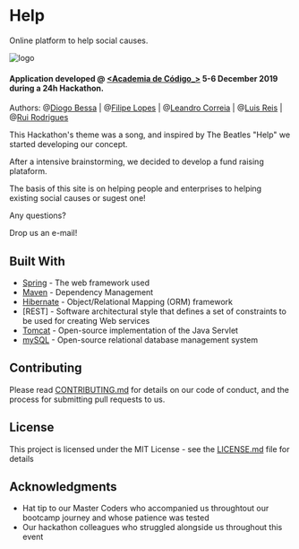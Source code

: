 # Help
Online platform to help social causes.

![logo](https://i.imgur.com/wgNEcHz.png)

#### Application developed @ [<Academia de Código_>](http://academiadecodigo.org/) 5-6 December 2019 during a 24h Hackathon.

Authors: 
@[Diogo Bessa](https://github.com/diogobessa) | 
@[Filipe Lopes](https://github.com/fcruzlopes) |
@[Leandro Correia](https://github.com/lmurias) |
@[Luis Reis](https://github.com/LuisMiguelDosReis) |
@[Rui Rodrigues](https://github.com/carcaso) 

This Hackathon's theme was a song, and inspired by The Beatles "Help" we started developing our concept.

After a intensive brainstorming, we decided to develop a fund raising plataform.

The basis of this site is on helping people and enterprises to helping existing social causes or sugest one!

Any questions?

Drop us an e-mail!

## Built With
* [Spring](https://spring.io/) - The web framework used
* [Maven](https://maven.apache.org/) - Dependency Management
* [Hibernate](https://hibernate.org/) - Object/Relational Mapping (ORM) framework
* [REST] - Software architectural style that defines a set of constraints to be used for creating Web services
* [Tomcat](http://tomcat.apache.org/) - Open-source implementation of the Java Servlet
* [mySQL](https://www.mysql.com/) - Open-source relational database management system

## Contributing
Please read [CONTRIBUTING.md](https://gist.github.com/PurpleBooth/b24679402957c63ec426) for details on our code of conduct, and the process for submitting pull requests to us. 

## License
This project is licensed under the MIT License - see the [LICENSE.md](LICENSE.md) file for details

## Acknowledgments
* Hat tip to our Master Coders who accompanied us throughtout our bootcamp journey and whose patience was tested
* Our hackathon colleagues who struggled alongside us throughout this event
